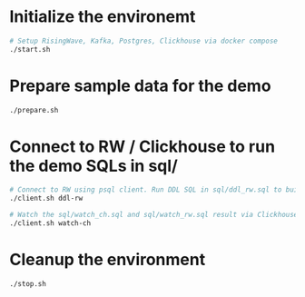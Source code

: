 # Initialize the environemt
```bash
# Setup RisingWave, Kafka, Postgres, Clickhouse via docker compose
./start.sh
```

# Prepare sample data for the demo
```bash
./prepare.sh
```

# Connect to RW / Clickhouse to run the demo SQLs in sql/
```bash
# Connect to RW using psql client. Run DDL SQL in sql/ddl_rw.sql to build the pipeline
./client.sh ddl-rw

# Watch the sql/watch_ch.sql and sql/watch_rw.sql result via Clickhouse client and psql client
./client.sh watch-ch
```

# Cleanup the environment
```bash
./stop.sh
```
